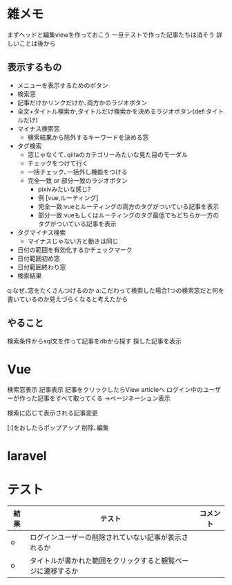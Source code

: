 # 雑メモ
まずヘッドと編集viewを作っておこう
一旦テストで作った記事たちは消そう
詳しいことは後から


## 表示するもの
* メニューを表示するためのボタン
* 検索窓
* 記事だけかリンクだけか､両方かのラジオボタン
* 全文+タイトル検索か,タイトルだけ検索かを決めるラジオボタン(def:タイトルだけ)
* マイナス検索窓
    * 検索結果から除外するキーワードを決める窓
* タグ検索
    * 窓じゃなくて､qiitaのカテゴリーみたいな見た目のモーダル
    * チェックをつけて行く
    * 一括チェック､一括外し機能をつける
    * 完全一致 or 部分一致のラジオボタン
        * pixivみたいな感じ?
        * 例 [vue,ルーティング]
        * 完全一致:vueとルーティングの両方のタグがついている記事を表示
        * 部分一致:vueもしくはルーティングのタグ最低でもどちらか一方のタグがついている記事を表示
* タグマイナス検索
    * マイナスじゃない方と動きは同じ
* 日付の範囲を有効化するかチェックマーク
* 日付範囲初め窓
* 日付範囲終わり窓
* 検索結果

q:なぜ､窓をたくさんつけるのか
a:こだわって検索した場合1つの検索窓だと何を書いているのか見えづらくなると考えたから

## やること
検索条件からsql文を作って記事をdbから探す
探した記事を表示

# Vue
検索窓表示
記事表示
記事をクリックしたらView articleへ
ログイン中のユーザーが作った記事をすべて取ってくる
->ページネーション表示

検索に応じて表示される記事変更

[:]をおしたらポップアップ
削除､編集



# laravel

# テスト
|結果|テスト|コメント|
|--|--|--|
|o|ログインユーザーの削除されていない記事が表示されるか||
|o|タイトルが書かれた範囲をクリックすると観覧ページに遷移するか||
